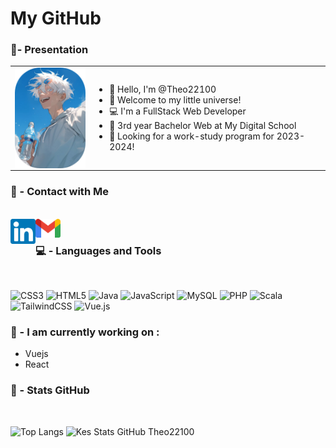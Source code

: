 # My GitHub
<h3>🤝- Presentation</h3>
<table> 
    <tr>
    <td>
    <img align="middle" src="https://raw.githubusercontent.com/theo22100/README/main/images/avatar-round.png" alt="Theo Guerin | Avatar" width="120px"/>
    </td><td>
    <ul>
    <li>👋 Hello, I'm @Theo22100</li>
    <li>📌 Welcome to my little universe!</li>
    <li>💻 I'm a FullStack Web Developer</li>
    <li>👔 3rd year Bachelor Web at My Digital School</li>
    <li>📝 Looking for a work-study program for 2023-2024!</li>
    </ul>
    </td></tr>
</table>

<h3>📱 - Contact with Me</h3>

<br>
<div style="text-align: center">
<a href="https://www.linkedin.com/in/théo-guérin-b20630192/"><img align="left" src="https://raw.githubusercontent.com/theo22100/README/main/images/linkedin.svg" alt="Theo Guerin | LinkedIn" width="40px"/></a>
<a href="mailto:Theo.Guerin35000@gmail.com"><img align="left" src="https://raw.githubusercontent.com/theo22100/README/main/images/Gmail.svg" alt="Theo Guerin | GMail" width="40px"/></a>
</div>
<br>

<h3>💻 - Languages and Tools</h3>

<br>

![CSS3](https://img.shields.io/badge/css3-%231572B6.svg?style=for-the-badge&logo=css3&logoColor=white)
![HTML5](https://img.shields.io/badge/html5-%23E34F26.svg?style=for-the-badge&logo=html5&logoColor=white)
![Java](https://img.shields.io/badge/java-%23ED8B00.svg?style=for-the-badge&logo=openjdk&logoColor=white)
![JavaScript](https://img.shields.io/badge/javascript-%23323330.svg?style=for-the-badge&logo=javascript&logoColor=%23F7DF1E)
![MySQL](https://img.shields.io/badge/MySQL-00000F?style=for-the-badge&logo=mysql&logoColor=white)
![PHP](https://img.shields.io/badge/php-%23777BB4.svg?style=for-the-badge&logo=php&logoColor=white)
![Scala](https://img.shields.io/badge/Scala-DC322F?style=for-the-badge&logo=scala&logoColor=white)
![TailwindCSS](https://img.shields.io/badge/tailwindcss-%2338B2AC.svg?style=for-the-badge&logo=tailwind-css&logoColor=white)
![Vue.js](https://img.shields.io/badge/vuejs-%2335495e.svg?style=for-the-badge&logo=vuedotjs&logoColor=%234FC08D)


<h3> 🌱 - I am currently working on :</h3>

- Vuejs
- React  

<h3>🚀 - Stats GitHub</h3>

<br>

![Top Langs](https://github-readme-stats.vercel.app/api/top-langs/?username=Theo22100&layout=donut&theme=dark) ![Kes Stats GitHub Theo22100](https://github-readme-stats.vercel.app/api?username=Theo22100&show_icons=true&theme=dark)

